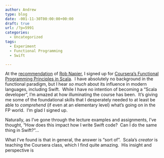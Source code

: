 ```yaml
---
author: Andrew
type: blog
date: -001-11-30T00:00:00+00:00
draft: true
url: /?p=5991
categories:
  - Uncategorized
tags:
  - Experiment
  - Functional Programming
  - Swift

---
```

At the <a title="@Cocoaphony" href="https://twitter.com/cocoaphony/status/502078529765658625" target="_blank">recommendation</a> of <a title="@cocoaphony" href="https://twitter.com/cocoaphony" target="_blank">Rob Napier</a>, I signed up for <a title="Coursera - Functional Programming Principles in Scala" href="https://www.coursera.org/course/progfun" target="_blank">Coursera&#8217;s Functional Programming Principles in Scala</a>.  I have absolutely no background in the functional paradigm, but I hear _so much_ about its influence in modern languages, including Swift.  While I have no intention of becoming a &#8220;Scala developer&#8221;, I&#8217;m amazed at how illuminating the course has been.  It&#8217;s giving me some of the foundational skills that I desperately needed to at least be able to _comprehend_ (if even at an elementary level) what&#8217;s going on in the FP world.  I&#8217;m glad I signed up.

Naturally, as I&#8217;ve gone through the lecture examples and assignments, I&#8217;ve thought, &#8220;How does this impact how I write Swift code?  Can I do the same thing in Swift?&#8221;&#8230;

What I&#8217;ve found is that in general, the answer is &#8220;sort of&#8221;.  Scala&#8217;s _creator_ is teaching the Coursera class, which I find quite amazing.  His insight and perspective is

&nbsp;